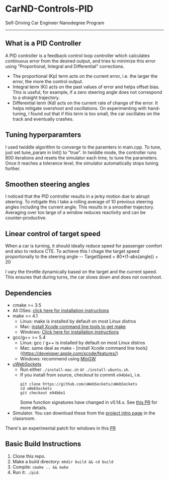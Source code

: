 # CarND-Controls-PID
Self-Driving Car Engineer Nanodegree Program

---

## What is a PID Controller

A PID controller is a feedback control loop controller which calculates continuous error from the desired output, and tries to minimize this error using "Proportional, Integral and Differential" corrections.

* The proportional (Kp) term acts on the current error, i.e. the larger the error, the more the control output.
* Integral term (Ki) acts on the past values of error and helps offset bias. This is useful, for example, if a zero steering angle does not correspond to a straight trajectory.
* Differential term (Kd) acts on the current rate of change of the error. It helps mitigate overshoot and oscillations. On experimenting with hand-tuning, I found out that if this term is too small, the car oscillates on the track and eventually crashes.

## Tuning hyperparamters

I used twiddle algorithm to converge to the paramters in main.cpp. To tune, just set tune_param in Init() to "true". In twiddle mode, the controller runs 800 iterations and resets the simulator each time, to tune the parameters. Once it reaches a tolerance level, the simulator automatically stops tuning further. 

## Smoothen steering angles

I noticed that the PID controller results in a jerky motion due to abrupt steering. To mitigate this I take a rolling average of 10 previous steering angles including the current angle. This results in a smoother trajectory. Averaging over too large of a window reduces reactivity and can be counter-productive.

## Linear control of target speed

When a car is turning, it should ideally reduce speed for passenger comfort and also to reduce CTE. To achieve this I chage the target speed proportionally to the steering angle
  -- TargetSpeed = 80*(1-abs(angle)) + 20
  
I vary the throttle dynamically based on the target and the current speed. This ensures that during turns, the car slows down and does not overshoot.

## Dependencies

* cmake >= 3.5
 * All OSes: [click here for installation instructions](https://cmake.org/install/)
* make >= 4.1
  * Linux: make is installed by default on most Linux distros
  * Mac: [install Xcode command line tools to get make](https://developer.apple.com/xcode/features/)
  * Windows: [Click here for installation instructions](http://gnuwin32.sourceforge.net/packages/make.htm)
* gcc/g++ >= 5.4
  * Linux: gcc / g++ is installed by default on most Linux distros
  * Mac: same deal as make - [install Xcode command line tools]((https://developer.apple.com/xcode/features/)
  * Windows: recommend using [MinGW](http://www.mingw.org/)
* [uWebSockets](https://github.com/uWebSockets/uWebSockets)
  * Run either `./install-mac.sh` or `./install-ubuntu.sh`.
  * If you install from source, checkout to commit `e94b6e1`, i.e.
    ```
    git clone https://github.com/uWebSockets/uWebSockets 
    cd uWebSockets
    git checkout e94b6e1
    ```
    Some function signatures have changed in v0.14.x. See [this PR](https://github.com/udacity/CarND-MPC-Project/pull/3) for more details.
* Simulator. You can download these from the [project intro page](https://github.com/udacity/self-driving-car-sim/releases) in the classroom.

There's an experimental patch for windows in this [PR](https://github.com/udacity/CarND-PID-Control-Project/pull/3)

## Basic Build Instructions

1. Clone this repo.
2. Make a build directory: `mkdir build && cd build`
3. Compile: `cmake .. && make`
4. Run it: `./pid`. 



